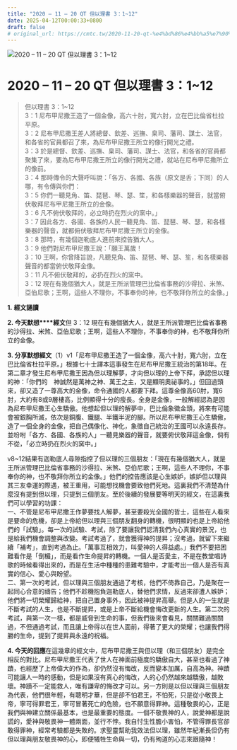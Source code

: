 ```yaml
---
title: "2020 – 11 – 20 QT 但以理書 3：1~12"
date: 2025-04-12T00:00:33+0800
draft: false
# original_url: https://cmtc.tw/2020-11-20-qt-%e4%bd%86%e4%bb%a5%e7%90%86%e6%9b%b8-3%ef%bc%9a112
---
```


![2020 – 11 – 20 QT 但以理書 3：1\~12](/images/qt.jpg   "2020 – 11 – 20 QT 但以理書 3：1\~12")

# 2020 – 11 – 20 QT 但以理書 3：1\~12

> 但以理書 3：1\~12  
> 3：1 尼布甲尼撒王造了一個金像，高六十肘，寬六肘，立在巴比倫省杜拉平原。  
> 3：2 尼布甲尼撒王差人將總督、欽差、巡撫、臬司、藩司、謀士、法官，和各省的官員都召了來，為尼布甲尼撒王所立的像行開光之禮。  
> 3：3 於是總督、欽差、巡撫、臬司、藩司、謀士、法官，和各省的官員都聚集了來，要為尼布甲尼撒王所立的像行開光之禮，就站在尼布甲尼撒所立的像前。  
> 3：4 那時傳令的大聲呼叫說：「各方、各國、各族（原文是舌；下同）的人哪，有令傳與你們：  
> 3：5 你們一聽見角、笛、琵琶、琴、瑟、笙，和各樣樂器的聲音，就當俯伏敬拜尼布甲尼撒王所立的金像。  
> 3：6 凡不俯伏敬拜的，必立時扔在烈火的窯中。」  
> 3：7 因此各方、各國、各族的人民一聽見角、笛、琵琶、琴、瑟，和各樣樂器的聲音，就都俯伏敬拜尼布甲尼撒王所立的金像。  
> 3：8 那時，有幾個迦勒底人進前來控告猶大人。  
> 3：9 他們對尼布甲尼撒王說：「願王萬歲！  
> 3：10 王啊，你曾降旨說，凡聽見角、笛、琵琶、琴、瑟、笙，和各樣樂器聲音的都當俯伏敬拜金像。  
> 3：11 凡不俯伏敬拜的，必扔在烈火的窯中。  
> 3：12 現在有幾個猶大人，就是王所派管理巴比倫省事務的沙得拉、米煞、亞伯尼歌；王啊，這些人不理你，不事奉你的神，也不敬拜你所立的金像。」

**1.** **經文誦讀**

**2. 今天默想****經文**但 3：12 現在有幾個猶大人，就是王所派管理巴比倫省事務的沙得拉、米煞、亞伯尼歌；王啊，這些人不理你，不事奉你的神，也不敬拜你所立的金像。

**3. 分享默想經文**（1）v1「尼布甲尼撒王造了一個金像，高六十肘，寬六肘，立在巴比倫省杜拉平原。」根據七十士譯本這事發生在尼布甲尼撒王統治的第18年。在第二章才發生尼布甲尼撒王因為但以理解夢，才向但以理的上帝下拜，承認但以理的神：「你們的　神誠然是萬神之神、萬王之主，又是顯明奧祕事的。」但回過頭來，卻又造了一尊高大的金像，命令通國的人都要下拜。這尊金像高60肘，寬6肘，大約有8或9層樓高，比例顯得十分的瘦長。全身是金像，一般解經認為是因為尼布甲尼撒王心生驕傲。他想起但以理的解夢中，巴比倫象徵金頭，將來有可能會被銀胸所滅，依次是銅腹、鐵腿、半鐵半泥的腳。所以尼布甲尼撒王心生驕傲，造了一個全身的金像，把自己偶像化、神化，象徵自己統治的王國可以永遠長存。並吩咐「各方、各國、各族的人」一聽見樂器的聲音，就要俯伏敬拜這金像，倘有不從，「必立時扔在烈火的窯中。」

v8\~12結果有迦勒底人尋隙指控了但以理的三個朋友：「現在有幾個猶大人，就是王所派管理巴比倫省事務的沙得拉、米煞、亞伯尼歌；王啊，這些人不理你，不事奉你的神，也不敬拜你所立的金像。」他們的控告應該是心生嫉妒，嫉妒但以理與其三友幸運的際遇，被王重用，可能想找機會要致他們死地。這裏我們不清楚為什麼沒有提到但以理，只提到三個朋友。至於後續的發展要等明天的經文，在這裏我們可以學習的功課：  
一、不管是尼布甲尼撒王作夢要找人解夢，甚至要殺光全國的哲士，這些在人看來是要命的危機，卻是上帝給但以理與三個朋友翻身的轉機，很明顯的也是上帝給他們的「試驗」。每一次的試驗、考試，除了要讓我們認清我們內心真實的景況，也是給我們機會調整與改變。考試考過了，就會獲得神的提昇；沒考過，就留下來繼續「補考」，直到考過為止。「萬事互相效力，叫愛神的人得益處。」我們不要把困難看作是「倒楣」，而是看作生命提昇的轉機。一個人是否愛主，不是在教堂唱詩歌的時候看得出來的，而是在生活中種種的患難考驗中，才能考出一個人是否有真實的信心、愛心與盼望。  
二、第一次的考試，但以理與三個朋友通過了考核，他們不倚靠自己，乃是聚在一起同心合意的禱告；他們不趁機抱負迦勒底人，替他們求情，反過來卻遭人嫉妒；他們將一切榮耀歸給神，把自己置身事外，因此被神提昇高舉。但是人的一生就是不斷考試的人生，也是不斷提昇，或是上帝不斷給機會悔改更新的人生。第二次的考試，與第一次一樣，都是威脅到生命的事，但我們後來會看見，關關難過關關過，不但通過考試，而且讓上帝得以在世人面前，得著了更大的榮耀；也讓我們得勝的生命，提到了提昇與永遠的祝福。

**4. 今天的回應**在這幾章的經文中，尼布甲尼撒王與但以理（和三個朋友）是完全相反的對比。尼布甲尼撒王代表了世人在神面前極度的驕傲自大，甚至也看過了神蹟，也經歷了上帝偉大的作為，卻仍然沒有悔改，反而變本加厲，自高為神。神蹟可能讓人一時的感動，但是如果沒有真心的悔改，人的心仍然越來越驕傲，越敗壞。神蹟不一定能救人，唯有謙卑的悔改才可以。另一方則是以但以理與三個朋友為代表，他們很年輕，有聰明才華，但是卻不怕君王，不怕死，只是從小敬畏上帝，寧可得罪君王，寧可冒著死亡的危險，也不願意得罪神。這種敬畏的心，正是我們與神建立關係最基本，也是最重要的態度。一個不敬畏神的人，說愛神都是說謊的，愛神與敬畏神一體兩面，並行不悖。我自忖生性膽小害怕，不管得罪長官卻敢得罪神，經常考驗都是失敗的。求聖靈幫助我效法但以理，雖然年紀漸長但仍有但以理與朋友敬畏神的心，即便犧牲生命與一切，仍有殉道的心志來跟隨神！